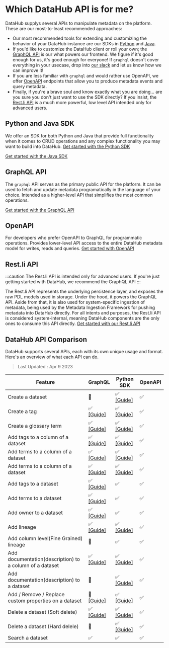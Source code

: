 # Which DataHub API is for me?

DataHub supplys several APIs to manipulate metadata on the platform. These are our most-to-least recommended approaches:

- Our most recommended tools for extending and customizing the behavior of your DataHub instance are our SDKs in [Python](metadata-ingestion/as-a-library.md) and [Java](metadata-integration/java/as-a-library.md).
- If you'd like to customize the DataHub client or roll your own; the [GraphQL API](docs/api/graphql/getting-started.md) is our what powers our frontend. We figure if it's good enough for us, it's good enough for everyone! If `graphql` doesn't cover everything in your usecase, drop into [our slack](docs/slack.md) and let us know how we can improve it!
- If you are less familiar with `graphql` and would rather use OpenAPI, we offer [OpenAPI](docs/api/openapi/openapi-usage-guide.md) endpoints that allow you to produce metadata events and query metadata.
- Finally, if you're a brave soul and know exactly what you are doing... are you sure you don't just want to use the SDK directly? If you insist, the [Rest.li API](docs/api/restli/restli-overview.md) is a much more powerful, low level API intended only for advanced users.

## Python and Java SDK

We offer an SDK for both Python and Java that provide full functionality when it comes to CRUD operations and any complex functionality you may want to build into DataHub.
<a
    className='button button--primary button--lg'
    href="/docs/metadata-ingestion/as-a-library">
Get started with the Python SDK
</a>

<a
    className='button button--primary button--lg'
    href="/docs/metadata-integration/java/as-a-library">
Get started with the Java SDK
</a>

## GraphQL API

The `graphql` API serves as the primary public API for the platform. It can be used to fetch and update metadata programatically in the language of your choice. Intended as a higher-level API that simplifies the most common operations.

<a
    className='button button--primary button--lg'
    href="/docs/api/graphql/getting-started">
Get started with the GraphQL API
</a>

## OpenAPI

For developers who prefer OpenAPI to GraphQL for programmatic operations. Provides lower-level API access to the entire DataHub metadata model for writes, reads and queries.
<a
    className='button button--primary button--lg'
    href="/docs/api/openapi/openapi-usage-guide">
Get started with OpenAPI
</a>

## Rest.li API

:::caution
The Rest.li API is intended only for advanced users. If you're just getting started with DataHub, we recommend the GraphQL API
:::

The Rest.li API represents the underlying persistence layer, and exposes the raw PDL models used in storage. Under the hood, it powers the GraphQL API. Aside from that, it is also used for system-specific ingestion of metadata, being used by the Metadata Ingestion Framework for pushing metadata into DataHub directly. For all intents and purposes, the Rest.li API is considered system-internal, meaning DataHub components are the only ones to consume this API directly.
<a
    className='button button--primary button--lg'
    href="/docs/api/restli/restli-overview">
Get started with our Rest.li API
</a>

## DataHub API Comparison

DataHub supports several APIs, each with its own unique usage and format.
Here's an overview of what each API can do.

> Last Updated : Apr 9 2023

| Feature                                                 | GraphQL                                                        | Python SDK                                                      | OpenAPI |
| ------------------------------------------------------- | -------------------------------------------------------------- | --------------------------------------------------------------- | ------- |
| Create a dataset                                        | 🚫                                                             | ✅ [[Guide]](/docs/api/tutorials/creating-datasets.md)          | ✅      |
| Create a tag                                            | ✅ [[Guide]](/docs/api/tutorials/creating-tags.md)             | ✅ [[Guide]](/docs/api/tutorials/creating-tags.md)              | ✅      |
| Create a glossary term                                  | ✅ [[Guide]](/docs/api/tutorials/creating-terms.md)            | ✅ [[Guide]](/docs/api/tutorials/creating-terms.md)             | ✅      |
| Add tags to a column of a dataset                       | ✅ [[Guide]](/docs/api/tutorials/adding-tags.md)               | ✅ [[Guide]](/docs/api/tutorials/adding-tags.md)                | ✅      |
| Add terms to a column of a dataset                      | ✅ [[Guide]](/docs/api/tutorials/adding-terms.md)              | ✅ [[Guide]](/docs/api/tutorials/adding-terms.md)               | ✅      |
| Add terms to a column of a dataset                      | ✅ [[Guide]](/docs/api/tutorials/adding-ownerships.md)         | ✅ [[Guide]](/docs/api/tutorials/adding-ownerships.md)          | ✅      |
| Add tags to a dataset                                   | ✅ [[Guide]](/docs/api/tutorials/adding-tags.md)               | ✅                                                              | ✅      |
| Add terms to a dataset                                  | ✅ [[Guide]](/docs/api/tutorials/adding-terms.md)              | ✅                                                              | ✅      |
| Add owner to a dataset                                  | ✅ [[Guide]](/docs/api/tutorials/adding-ownerships.md)         | ✅                                                              | ✅      |
| Add lineage                                             | ✅ [[Guide]](/docs/api/tutorials/adding-lineage.md)            | ✅ [[Guide]](/docs/api/tutorials/adding-lineage.md)             | ✅      |
| Add column level(Fine Grained) lineage                  | 🚫                                                             | ✅                                                              | ✅      |
| Add documentation(description) to a column of a dataset | ✅ [[Guide]](/docs/api/tutorials/adding-column-description.md) | ✅ [[Guide]](/docs/api/tutorials/adding-column-description.md)  | ✅      |
| Add documentation(description) to a dataset             | 🚫                                                             | ✅ [[Guide]](/docs/api/tutorials/adding-dataset-description.md) | ✅      |
| Add / Remove / Replace custom properties on a dataset   | 🚫 [[Guide]](/docs/api/tutorials/modifying-dataset-custom-properties.md)               | ✅ [[Guide]](/docs/api/tutorials/modifying-dataset-custom-properties.md)              | ✅       |
| Delete a dataset (Soft delete)                          | ✅ [[Guide]](/docs/api/tutorials/deleting-entities-by-urn.md)  | ✅ [[Guide]](/docs/api/tutorials/deleting-entities-by-urn.md)   | ✅      |
| Delete a dataset (Hard delele)                          | 🚫                                                             | ✅ [[Guide]](/docs/api/tutorials/deleting-entities-by-urn.md)   | ✅      |
| Search a dataset                                        | ✅                                                             | ✅                                                              | ✅      |
